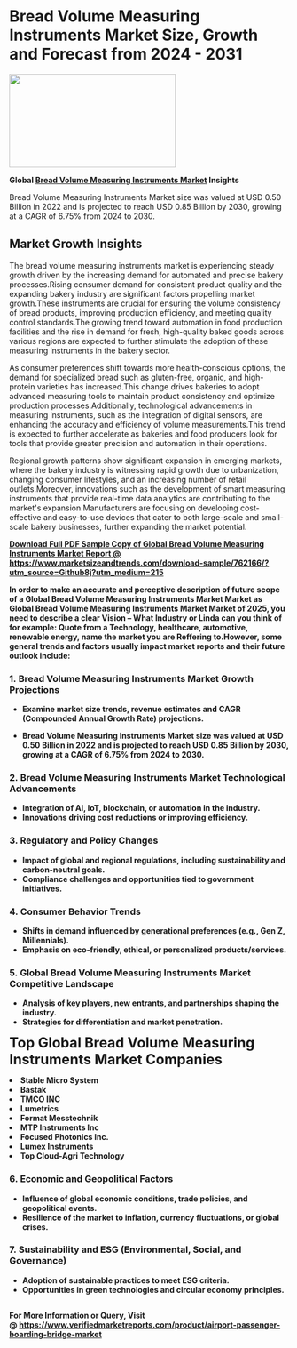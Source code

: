<H1>Bread Volume Measuring Instruments Market Size, Growth and Forecast from 2024 - 2031</H1><img class="aligncenter size-medium wp-image-584254" src="https://thirdeyenews.in/wp-content/uploads/2024/09/Global-Market-Research-300x168.jpeg" alt="" width="300" height="168" /><p><strong>Global&nbsp;<a href="https://www.marketsizeandtrends.com/download-sample/762166/?utm_source=Github8j?utm_medium=215">Bread Volume Measuring Instruments Market</a> Insights</strong></p><p>Bread Volume Measuring Instruments Market size was valued at USD 0.50 Billion in 2022 and is projected to reach USD 0.85 Billion by 2030, growing at a CAGR of 6.75% from 2024 to 2030.</p><p><h2>Market Growth Insights</h2> <p>The bread volume measuring instruments market is experiencing steady growth driven by the increasing demand for automated and precise bakery processes.Rising consumer demand for consistent product quality and the expanding bakery industry are significant factors propelling market growth.These instruments are crucial for ensuring the volume consistency of bread products, improving production efficiency, and meeting quality control standards.The growing trend toward automation in food production facilities and the rise in demand for fresh, high-quality baked goods across various regions are expected to further stimulate the adoption of these measuring instruments in the bakery sector.</p> <p><strong><a href="#"></a></strong></p> <p>As consumer preferences shift towards more health-conscious options, the demand for specialized bread such as gluten-free, organic, and high-protein varieties has increased.This change drives bakeries to adopt advanced measuring tools to maintain product consistency and optimize production processes.Additionally, technological advancements in measuring instruments, such as the integration of digital sensors, are enhancing the accuracy and efficiency of volume measurements.This trend is expected to further accelerate as bakeries and food producers look for tools that provide greater precision and automation in their operations.</p> <p>Regional growth patterns show significant expansion in emerging markets, where the bakery industry is witnessing rapid growth due to urbanization, changing consumer lifestyles, and an increasing number of retail outlets.Moreover, innovations such as the development of smart measuring instruments that provide real-time data analytics are contributing to the market's expansion.Manufacturers are focusing on developing cost-effective and easy-to-use devices that cater to both large-scale and small-scale bakery businesses, further expanding the market potential.</p> <p><strong><a href="#"></p><p><span class=""><strong>Download Full PDF Sample Copy of Global Bread Volume Measuring Instruments Market Report</strong> @ <a href="https://www.marketsizeandtrends.com/download-sample/762166/?utm_source=Github8j?utm_medium=215" target="_blank">https://www.marketsizeandtrends.com/download-sample/762166/?utm_source=Github8j?utm_medium=215</a></span></p><p>In order to make an accurate and perceptive description of future scope of a Global&nbsp;Bread Volume Measuring Instruments Market Market as Global&nbsp;Bread Volume Measuring Instruments Market Market of 2025, you need to describe a clear Vision &ndash; What Industry or Linda can you think of for example: Quote from a Technology, healthcare, automotive, renewable energy, name the market you are Reffering to.However, some general trends and factors usually impact market reports and their future outlook include:</p><h3>1.&nbsp;<strong>Bread Volume Measuring Instruments Market Growth Projections</strong></h3><ul><li>Examine market size trends, revenue estimates and CAGR (Compounded Annual Growth Rate) projections.</li><li><p>Bread Volume Measuring Instruments Market size was valued at USD 0.50 Billion in 2022 and is projected to reach USD 0.85 Billion by 2030, growing at a CAGR of 6.75% from 2024 to 2030.</p></li></ul><h3>2.&nbsp;<strong>Bread Volume Measuring Instruments Market Technological Advancements</strong></h3><ul><li>Integration of AI, IoT, blockchain, or automation in the industry.</li><li>Innovations driving cost reductions or improving efficiency.</li></ul><h3>3.&nbsp;<strong>Regulatory and Policy Changes</strong></h3><ul><li>Impact of global and regional regulations, including sustainability and carbon-neutral goals.</li><li>Compliance challenges and opportunities tied to government initiatives.</li></ul><h3>4.&nbsp;<strong>Consumer Behavior Trends</strong></h3><ul><li>Shifts in demand influenced by generational preferences (e.g., Gen Z, Millennials).</li><li>Emphasis on eco-friendly, ethical, or personalized products/services.</li></ul><h3>5.&nbsp;<strong>Global Bread Volume Measuring Instruments Market Competitive Landscape</strong></h3><ul><li>Analysis of key players, new entrants, and partnerships shaping the industry.</li><li>Strategies for differentiation and market penetration.</li></ul><p data-pm-slice="1 1 []"><span style="color: inherit; font-family: inherit; font-size: 25px;">Top Global Bread Volume Measuring Instruments Market Companies</span></p><div class="" data-test-id=""><p><li>Stable Micro System</li><li> Bastak</li><li> TMCO INC</li><li> Lumetrics</li><li> Format Messtechnik</li><li> MTP Instruments Inc</li><li> Focused Photonics Inc.</li><li> Lumex Instruments</li><li> Top Cloud-Agri Technology</li></p></div><h3>6.&nbsp;<strong>Economic and Geopolitical Factors</strong></h3><ul><li>Influence of global economic conditions, trade policies, and geopolitical events.</li><li>Resilience of the market to inflation, currency fluctuations, or global crises.</li></ul><h3>7.&nbsp;<strong>Sustainability and ESG (Environmental, Social, and Governance)</strong></h3><ul><li>Adoption of sustainable practices to meet ESG criteria.</li><li>Opportunities in green technologies and circular economy principles.</li></ul><h2><strong style="font-size: 14px;">For More Information or Query, Visit @&nbsp;</strong><a style="background-color: #ffffff; font-size: 14px;" href="https://www.marketsizeandtrends.com/report/bread-volume-measuring-instruments-market/" target="_blank">https://www.verifiedmarketreports.com/product/airport-passenger-boarding-bridge-market</a></h2>